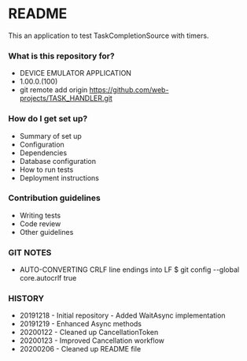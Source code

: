 # README #

This an application to test TaskCompletionSource with timers.

### What is this repository for? ###

* DEVICE EMULATOR APPLICATION
* 1.00.0.(100)
* git remote add origin https://github.com/web-projects/TASK_HANDLER.git

### How do I get set up? ###

* Summary of set up
* Configuration
* Dependencies
* Database configuration
* How to run tests
* Deployment instructions

### Contribution guidelines ###

* Writing tests
* Code review
* Other guidelines

### GIT NOTES ###

*  AUTO-CONVERTING CRLF line endings into LF
   $ git config --global core.autocrlf true
   
### HISTORY ###

* 20191218 - Initial repository
           - Added WaitAsync implementation
* 20191219 - Enhanced Async methods
* 20200122 - Cleaned up CancellationToken
* 20200123 - Improved Cancellation workflow
* 20200206 - Cleaned up README file
